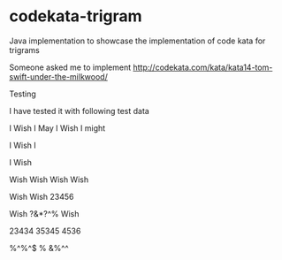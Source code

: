 # codekata-trigram
Java implementation to showcase the implementation of code kata for trigrams

Someone asked me to implement http://codekata.com/kata/kata14-tom-swift-under-the-milkwood/



Testing

I have tested it with following test data 


I Wish I May I Wish I might

I Wish I

I Wish


Wish Wish Wish Wish

Wish Wish 23456

Wish ?&*?^% Wish

23434 35345 4536

%^%^$ $%^$% &%^^

